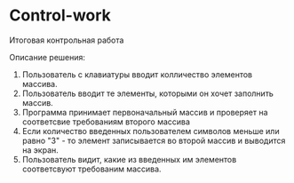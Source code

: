 # Control-work
Итоговая контрольная работа
 
 
 Описание решения:
 1. Пользователь с клавиатуры вводит колличество элементов массива.
 2. Пользователь вводит те элементы, которыми он хочет заполнить массив.
 3. Программа принимает первоначальный  массив и проверяет на соответсвие требованиям второго массива
 4. Если количество введенных пользователем символов меньше или равно "3" - то элемент записывается во второй массив и выводится на экран.
 5. Пользователь видит, какие из введенных им элементов соответсвуют требованим массива.
